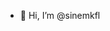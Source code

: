 - 👋 Hi, I’m @sinemkfl

<!---
sinemkfl/sinemkfl is a ✨ special ✨ repository because its `README.md` (this file) appears on your GitHub profile.
You can click the Preview link to take a look at your changes.
--->
